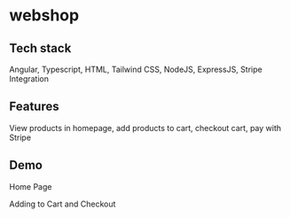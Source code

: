 # webshop

## Tech stack
Angular, Typescript, HTML, Tailwind CSS, NodeJS, ExpressJS, Stripe Integration

## Features
View products in homepage, add products to cart, checkout cart, pay with Stripe

## Demo
Home Page


Adding to Cart and Checkout
